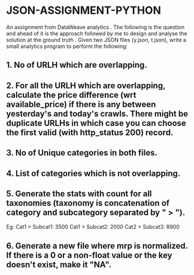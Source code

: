 # JSON-ASSIGNMENT-PYTHON
An assignment from DataWeave analytics .
The following is the question and ahead of it is the approach followed by me to design and analyse the solution at the ground truth . 
Given two JSON files (y.json, t.json), write a small analytics program to perform the following:
## 1. No of URLH which are overlapping.
## 2. For all the URLH which are overlapping, calculate the price difference (wrt available_price) if there is any between yesterday's and today's crawls. There might be duplicate URLHs in which case you can choose the first valid (with http_status 200) record.
## 3. No of Unique categories in both files.
## 4. List of categories which is not overlapping.
## 5. Generate the stats with count for all taxonomies (taxonomy is concatenation of category and subcategory separated by " > ").
Eg:
Cat1 > Subcat1: 3500
Cat1 > Subcat2: 2000
Cat2 > Subcat3: 8900
## 6. Generate a new file where mrp is normalized. If there is a 0 or a non-float value or the key doesn't exist, make it "NA".
